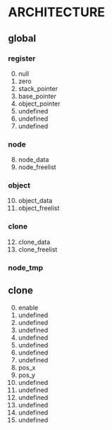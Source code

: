 # ARCHITECTURE

## global

### register
000000. null
000001. zero
000002. stack_pointer
000003. base_pointer
000004. object_pointer
000005. undefined
000006. undefined
000007. undefined

### node
000008. node_data
000009. node_freelist

### object
000010. object_data
000011. object_freelist

### clone
000012. clone_data
000013. clone_freelist

### node_tmp

## clone
00. enable
01. undefined
02. undefined
03. undefined
04. undefined
05. undefined
06. undefined
07. undefined
08. pos_x
09. pos_y
10. undefined
11. undefined
12. undefined
13. undefined
14. undefined
15. undefined